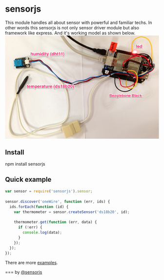 # sensorjs

This module handles all about sensor with powerful and familiar techs.
In other words this sensorjs is not only sensor driver module but also framework like express.
And it's working model as shown below.
![gateway](doc/image/gateway.png "gateway")


## Install

 npm install sensorjs 

## Quick example

```javascript
var sensor = require('sensorjs').sensor;

sensor.discover('oneWire', function (err, ids) {
  ids.forEach(function (id) {
    var thermometer = sensor.createSensor('ds18b20', id);

    thermometer.get(function (err, data) {
      if (!err) {
        console.log(data);
      } 
    });
  });
});
```

There are more [examples](https://github.com/daliworks/sensorjs/tree/master/example).

===
by [@sensorjs](https://twitter.com/sensorjs)
